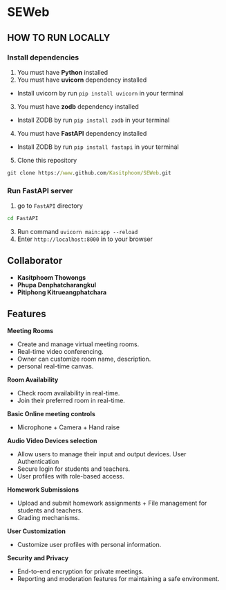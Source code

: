 # SEWeb

## HOW TO RUN LOCALLY
### Install dependencies
1. You must have **Python** installed
2. You must have **uvicorn** dependency installed
  - Install uvicorn by run `pip install uvicorn` in your terminal
3. You must have **zodb** dependency installed
  - Install ZODB by run `pip install zodb` in your terminal
4. You must have **FastAPI** dependency installed
  - Install ZODB by run `pip install fastapi` in your terminal
5. Clone this repository
``` cmd
git clone https://www.github.com/Kasitphoom/SEWeb.git
```
### Run FastAPI server
1. go to `FastAPI` directory
``` cmd
cd FastAPI
```
3. Run command `uvicorn main:app --reload`
4. Enter `http://localhost:8000` in to your browser

## Collaborator
- **Kasitphoom Thowongs**
- **Phupa Denphatcharangkul**
- **Pitiphong Kitrueangphatchara**

## Features
**Meeting Rooms**
- Create and manage virtual meeting rooms.
- Real-time video conferencing.
- Owner can customize room name, description.
- personal real-time canvas.

**Room Availability**
- Check room availability in real-time.
- Join their preferred room in real-time.

**Basic Online meeting controls**
- Microphone + Camera + Hand raise

**Audio Video Devices selection**
- Allow users to manage their input and output devices. User Authentication
- Secure login for students and teachers.
- User profiles with role-based access.

**Homework Submissions**
- Upload and submit homework assignments + File management for students and teachers.
- Grading mechanisms.

**User Customization**
- Customize user profiles with personal information.

**Security and Privacy**
- End-to-end encryption for private meetings.
- Reporting and moderation features for maintaining a safe environment.
